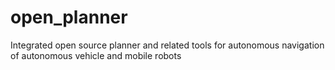 # open_planner
Integrated open source planner and related tools for autonomous navigation of autonomous vehicle and mobile robots
